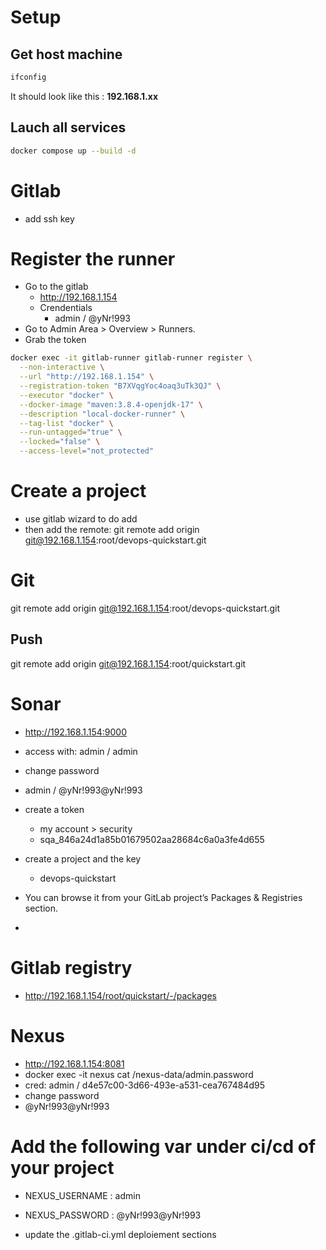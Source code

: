 # Setup

## Get host machine

```bash
ifconfig
```

It should look like this : **192.168.1.xx**


## Lauch all services


```bash
docker compose up --build -d
```


# Gitlab

- add ssh key


# Register the runner

- Go to the gitlab
  - http://192.168.1.154
  - Crendentials
    - admin / @yNr!993
- Go to Admin Area > Overview > Runners.
- Grab the token
  

```bash
docker exec -it gitlab-runner gitlab-runner register \
  --non-interactive \
  --url "http://192.168.1.154" \
  --registration-token "B7XVqgYoc4oaq3uTk3QJ" \
  --executor "docker" \
  --docker-image "maven:3.8.4-openjdk-17" \
  --description "local-docker-runner" \
  --tag-list "docker" \
  --run-untagged="true" \
  --locked="false" \
  --access-level="not_protected"
```

# Create a project

- use gitlab wizard to do add
- then add the remote: git remote add origin git@192.168.1.154:root/devops-quickstart.git

# Git

git remote add origin git@192.168.1.154:root/devops-quickstart.git


## Push
git remote add origin git@192.168.1.154:root/quickstart.git




# Sonar
- http://192.168.1.154:9000
- access with: admin / admin
- change password
- admin / @yNr!993@yNr!993
- create a token 
  - my account > security 
  - sqa_846a24d1a85b01679502aa28684c6a0a3fe4d655
- create a project and the key
  - devops-quickstart

-  You can browse it from your GitLab project’s Packages & Registries section.
-  


# Gitlab registry

- http://192.168.1.154/root/quickstart/-/packages

# Nexus
- http://192.168.1.154:8081
- docker exec -it nexus cat /nexus-data/admin.password
- cred: admin / d4e57c00-3d66-493e-a531-cea767484d95
- change password
- @yNr!993@yNr!993





# Add the following var under ci/cd of your project
- NEXUS_USERNAME : admin
- NEXUS_PASSWORD : @yNr!993@yNr!993



- update the .gitlab-ci.yml deploiement sections